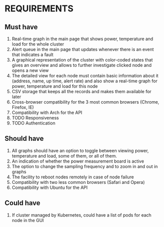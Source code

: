 # REQUIREMENTS

## Must have
1. Real-time graph in the main page that shows power, temperature and load for the whole cluster
2. Alert queue in the main page that updates whenever there is an event that indicates a fault
3. A graphical representation of the cluster with color-coded states that gives an overview and allows to further investigate clicked node and opens a new view
4. The detailed view for each node must contain basic information about it (address, name, up time, alert rate) and also show a real-time graph for power, temperature and load for this node
5. CSV storage that keeps all the records and makes them available for later
6. Cross-browser compatibility for the 3 most common browsers (Chrome, Firefox, IE)
7. Compatibility with Arch for the API
8. TODO Responsiveness
9. TODO Authentication 

## Should have
1. All graphs should have an option to toggle between viewing power, temperature and load, some of them, or all of them.
2. An indication of whether the power measurement board is active
3. The option to change the sampling frequency and to zoom in and out in graphs
4. The facility to reboot nodes remotely in case of node failure
5. Compatibility with two less common browsers (Safari and Opera)
6. Compatibility with Ubuntu for the API

## Could have
1. If cluster managed by Kubernetes, could have a list of pods for each node in the GUI